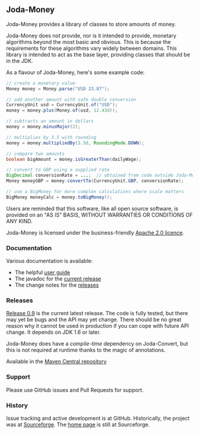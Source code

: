Joda-Money
------------

Joda-Money provides a library of classes to store amounts of money.

Joda-Money does not provide, nor is it intended to provide, monetary algorithms beyond the most basic and obvious.
This is because the requirements for these algorithms vary widely between domains.
This library is intended to act as the base layer, providing classes that should be in the JDK.

As a flavour of Joda-Money, here's some example code:

```java
// create a monetary value
Money money = Money.parse("USD 23.87");

// add another amount with safe double conversion
CurrencyUnit usd = CurrencyUnit.of("USD");
money = money.plus(Money.of(usd, 12.43d));

// subtracts an amount in dollars
money = money.minusMajor(2);

// multiplies by 3.5 with rounding
money = money.multipliedBy(3.5d, RoundingMode.DOWN);

// compare two amounts
boolean bigAmount = money.isGreaterThan(dailyWage);

// convert to GBP using a supplied rate
BigDecimal conversionRate = ...;  // obtained from code outside Joda-Money
Money moneyGBP = money.convertTo(CurrencyUnit.GBP, conversionRate);

// use a BigMoney for more complex calculations where scale matters
BigMoney moneyCalc = money.toBigMoney();
```

Users are reminded that this software, like all open source software, is provided
on an "AS IS" BASIS, WITHOUT WARRANTIES OR CONDITIONS OF ANY KIND.

Joda-Money is licensed under the business-friendly [Apache 2.0 licence](https://github.com/JodaOrg/joda-money/blob/master/LICENSE.txt).


### Documentation
Various documentation is available:

* The helpful [user guide](http://joda-money.sourceforge.net/userguide.html)
* The javadoc for the [current release](http://joda-money.sourceforge.net/apidocs/index.html)
* The change notes for the [releases](http://joda-money.sourceforge.net/changes-report.html)


### Releases
[Release 0.9](http://sourceforge.net/projects/joda-money/files/joda-money/0.9/) is the current latest release.
The code is fully tested, but there may yet be bugs and the API may yet change.
There should be no great reason why it cannot be used in production if you can cope with future API change.
It depends on JDK 1.6 or later.

Joda-Money does have a *compile-time* dependency on Joda-Convert, but this is not required at runtime
thanks to the magic of annotations.

Available in the [Maven Central repository](http://search.maven.org/#artifactdetails|org.joda|joda-money|0.9|jar)


### Support
Please use GitHub issues and Pull Requests for support.


### History
Issue tracking and active development is at GitHub.
Historically, the project was at [Sourceforge](https://sourceforge.net/projects/joda-money/).
The [home page](http://joda-money.sourceforge.net/) is still at Sourceforge.
